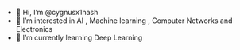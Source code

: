 - 👋 Hi, I’m @cygnusx1hash
- 👀 I’m interested in AI , Machine learning , Computer Networks and Electronics
- 🌱 I’m currently learning Deep Learning

<!---
bitswarrior/bitswarrior is a ✨ special ✨ repository because its `README.md` (this file) appears on your GitHub profile.
You can click the Preview link to take a look at your changes.
--->
